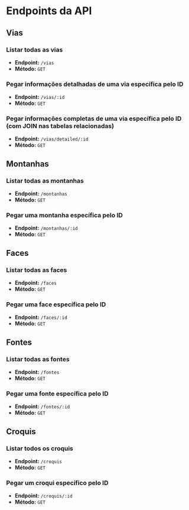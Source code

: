 # Endpoints da API

## Vias

### Listar todas as vias
- **Endpoint:** `/vias`
- **Método:** `GET`

### Pegar informações detalhadas de uma via específica pelo ID
- **Endpoint:** `/vias/:id`
- **Método:** `GET`

### Pegar informações completas de uma via específica pelo ID (com JOIN nas tabelas relacionadas)
- **Endpoint:** `/vias/detailed/:id`
- **Método:** `GET`

## Montanhas

### Listar todas as montanhas
- **Endpoint:** `/montanhas`
- **Método:** `GET`

### Pegar uma montanha específica pelo ID
- **Endpoint:** `/montanhas/:id`
- **Método:** `GET`

## Faces

### Listar todas as faces
- **Endpoint:** `/faces`
- **Método:** `GET`

### Pegar uma face específica pelo ID
- **Endpoint:** `/faces/:id`
- **Método:** `GET`

## Fontes

### Listar todas as fontes
- **Endpoint:** `/fontes`
- **Método:** `GET`

### Pegar uma fonte específica pelo ID
- **Endpoint:** `/fontes/:id`
- **Método:** `GET`

## Croquis

### Listar todos os croquis
- **Endpoint:** `/croquis`
- **Método:** `GET`

### Pegar um croqui específico pelo ID
- **Endpoint:** `/croquis/:id`
- **Método:** `GET`
